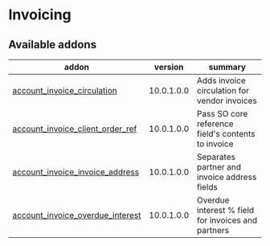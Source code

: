 Invoicing
=========

[//]: # (addons)

Available addons
----------------
addon | version | summary
--- | --- | ---
[account_invoice_circulation](account_invoice_circulation/) | 10.0.1.0.0 | Adds invoice circulation for vendor invoices
[account_invoice_client_order_ref](account_invoice_client_order_ref/) | 10.0.1.0.0 | Pass SO core reference field's contents to invoice
[account_invoice_invoice_address](account_invoice_invoice_address/) | 10.0.1.0.0 | Separates partner and invoice address fields
[account_invoice_overdue_interest](account_invoice_overdue_interest/) | 10.0.1.0.0 | Overdue interest % field for invoices and partners

[//]: # (end addons)
